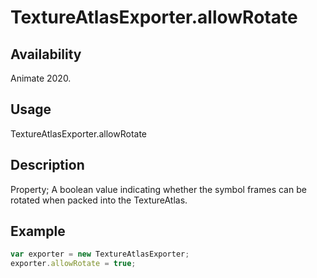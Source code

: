 # TextureAtlasExporter.allowRotate

## Availability

Animate 2020.

## Usage

TextureAtlasExporter.allowRotate

## Description

Property; A boolean value indicating whether the symbol frames can be rotated when packed into the TextureAtlas.

## Example

``` javascript
var exporter = new TextureAtlasExporter;
exporter.allowRotate = true;
````
